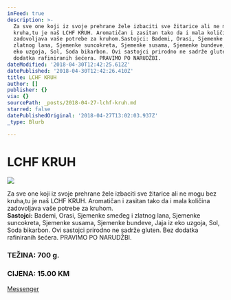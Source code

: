 ```yaml
---
inFeed: true
description: >-
  Za sve one koji iz svoje prehrane žele izbaciti sve žitarice ali ne mogu bez
  kruha,tu je naš LCHF KRUH. Aromatičan i zasitan tako da i mala količina
  zadovoljava vaše potrebe za kruhom.Sastojci: Bademi, Orasi, Sjemenke smeđeg i
  zlatnog lana, Sjemenke suncokreta, Sjemenke susama, Sjemenke bundeve, Jaja iz
  eko uzgoja, Sol, Soda bikarbon. Ovi sastojci prirodno ne sadrže gluten. Bez
  dodatka rafiniranih šećera. PRAVIMO PO NARUDŽBI.
dateModified: '2018-04-30T12:42:25.612Z'
datePublished: '2018-04-30T12:42:26.410Z'
title: LCHF KRUH
author: []
publisher: {}
via: {}
sourcePath: _posts/2018-04-27-lchf-kruh.md
starred: false
datePublishedOriginal: '2018-04-27T13:02:03.937Z'
_type: Blurb

---
```

# LCHF KRUH
![](https://the-grid-user-content.s3-us-west-2.amazonaws.com/6feccb4f-431c-4609-90df-8ba3eaabd0a0.jpg)

Za sve one koji iz svoje prehrane žele izbaciti sve žitarice ali ne mogu bez kruha,tu je naš LCHF KRUH. Aromatičan i zasitan tako da i mala količina zadovoljava vaše potrebe za kruhom.  
**Sastojci:** Bademi, Orasi, Sjemenke smeđeg i zlatnog lana, Sjemenke suncokreta, Sjemenke susama, Sjemenke bundeve, Jaja iz eko uzgoja, Sol, Soda bikarbon. Ovi sastojci prirodno ne sadrže gluten. Bez dodatka rafiniranih šećera. PRAVIMO PO NARUDŽBI.

### TEŽINA: 700 g.

### CIJENA: 15.00 KM
[Messenger][0]

[0]: https://www.messenger.com/t/greenday.kolaci.peciva